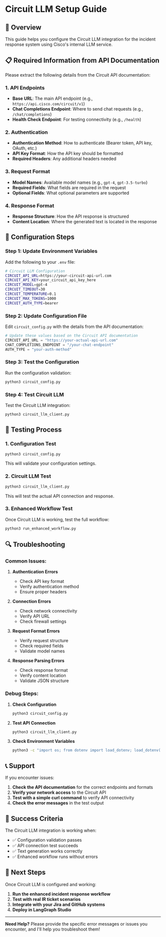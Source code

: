 # Circuit LLM Setup Guide

## 🎯 **Overview**
This guide helps you configure the Circuit LLM integration for the incident response system using Cisco's internal LLM service.

## 📋 **Required Information from API Documentation**

Please extract the following details from the Circuit API documentation:

### **1. API Endpoints**
- **Base URL**: The main API endpoint (e.g., `https://api.cisco.com/circuit/v1`)
- **Chat Completions Endpoint**: Where to send chat requests (e.g., `/chat/completions`)
- **Health Check Endpoint**: For testing connectivity (e.g., `/health`)

### **2. Authentication**
- **Authentication Method**: How to authenticate (Bearer token, API key, OAuth, etc.)
- **API Key Format**: How the API key should be formatted
- **Required Headers**: Any additional headers needed

### **3. Request Format**
- **Model Names**: Available model names (e.g., `gpt-4`, `gpt-3.5-turbo`)
- **Required Fields**: What fields are required in the request
- **Optional Fields**: What optional parameters are supported

### **4. Response Format**
- **Response Structure**: How the API response is structured
- **Content Location**: Where the generated text is located in the response

## 🔧 **Configuration Steps**

### **Step 1: Update Environment Variables**
Add the following to your `.env` file:

```bash
# Circuit LLM Configuration
CIRCUIT_API_URL=https://your-circuit-api-url.com
CIRCUIT_API_KEY=your_circuit_api_key_here
CIRCUIT_MODEL=gpt-4
CIRCUIT_TIMEOUT=30
CIRCUIT_TEMPERATURE=0.1
CIRCUIT_MAX_TOKENS=1000
CIRCUIT_AUTH_TYPE=bearer
```

### **Step 2: Update Configuration File**
Edit `circuit_config.py` with the details from the API documentation:

```python
# Update these values based on the Circuit API documentation
CIRCUIT_API_URL = "https://your-actual-api-url.com"
CHAT_COMPLETIONS_ENDPOINT = "/your-chat-endpoint"
AUTH_TYPE = "your-auth-method"
```

### **Step 3: Test the Configuration**
Run the configuration validation:

```bash
python3 circuit_config.py
```

### **Step 4: Test Circuit LLM**
Test the Circuit LLM integration:

```bash
python3 circuit_llm_client.py
```

## 🧪 **Testing Process**

### **1. Configuration Test**
```bash
python3 circuit_config.py
```
This will validate your configuration settings.

### **2. Circuit LLM Test**
```bash
python3 circuit_llm_client.py
```
This will test the actual API connection and response.

### **3. Enhanced Workflow Test**
Once Circuit LLM is working, test the full workflow:

```bash
python3 run_enhanced_workflow.py
```

## 🔍 **Troubleshooting**

### **Common Issues:**

1. **Authentication Errors**
   - Check API key format
   - Verify authentication method
   - Ensure proper headers

2. **Connection Errors**
   - Check network connectivity
   - Verify API URL
   - Check firewall settings

3. **Request Format Errors**
   - Verify request structure
   - Check required fields
   - Validate model names

4. **Response Parsing Errors**
   - Check response format
   - Verify content location
   - Validate JSON structure

### **Debug Steps:**

1. **Check Configuration**
   ```bash
   python3 circuit_config.py
   ```

2. **Test API Connection**
   ```bash
   python3 circuit_llm_client.py
   ```

3. **Check Environment Variables**
   ```bash
   python3 -c "import os; from dotenv import load_dotenv; load_dotenv(); print('CIRCUIT_API_KEY:', 'Set' if os.getenv('CIRCUIT_API_KEY') else 'Not set')"
   ```

## 📞 **Support**

If you encounter issues:

1. **Check the API documentation** for the correct endpoints and formats
2. **Verify your network access** to the Circuit API
3. **Test with a simple curl command** to verify API connectivity
4. **Check the error messages** in the test output

## 🎉 **Success Criteria**

The Circuit LLM integration is working when:

- ✅ Configuration validation passes
- ✅ API connection test succeeds
- ✅ Text generation works correctly
- ✅ Enhanced workflow runs without errors

## 🚀 **Next Steps**

Once Circuit LLM is configured and working:

1. **Run the enhanced incident response workflow**
2. **Test with real IR ticket scenarios**
3. **Integrate with your Jira and GitHub systems**
4. **Deploy in LangGraph Studio**

---

**Need Help?** Please provide the specific error messages or issues you encounter, and I'll help you troubleshoot them!
